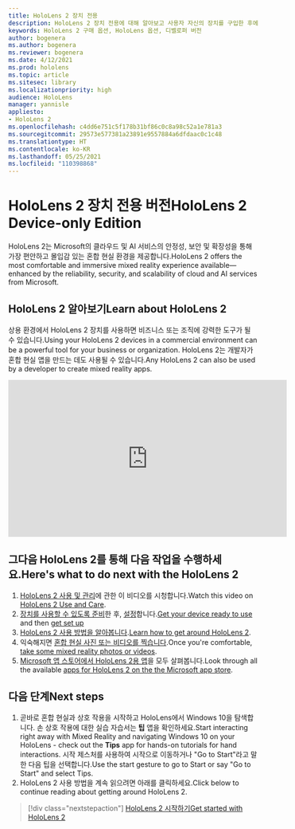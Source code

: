 ```yaml
---
title: HoloLens 2 장치 전용
description: HoloLens 2 장치 전용에 대해 알아보고 사용자 자신의 장치를 구입한 후에 수행할 작업을 알아봅니다.
keywords: HoloLens 2 구매 옵션, HoloLens 옵션, 디벨로퍼 버전
author: bogenera
ms.author: bogenera
ms.reviewer: bogenera
ms.date: 4/12/2021
ms.prod: hololens
ms.topic: article
ms.sitesec: library
ms.localizationpriority: high
audience: HoloLens
manager: yannisle
appliesto:
- HoloLens 2
ms.openlocfilehash: c4dd6e751c5f178b31bf86c0c8a98c52a1e781a3
ms.sourcegitcommit: 29573e577381a23891e9557884a6dfdaac0c1c48
ms.translationtype: HT
ms.contentlocale: ko-KR
ms.lasthandoff: 05/25/2021
ms.locfileid: "110398868"
---
```

# <a name="hololens-2-device-only-edition"></a><span data-ttu-id="ee648-104">HoloLens 2 장치 전용 버전</span><span class="sxs-lookup"><span data-stu-id="ee648-104">HoloLens 2 Device-only Edition</span></span>

<span data-ttu-id="ee648-105">HoloLens 2는 Microsoft의 클라우드 및 AI 서비스의 안정성, 보안 및 확장성을 통해 가장 편안하고 몰입감 있는 혼합 현실 환경을 제공합니다.</span><span class="sxs-lookup"><span data-stu-id="ee648-105">HoloLens 2 offers the most comfortable and immersive mixed reality experience available—enhanced by the reliability, security, and scalability of cloud and AI services from Microsoft.</span></span>

## <a name="learn-about-hololens-2"></a><span data-ttu-id="ee648-106">HoloLens 2 알아보기</span><span class="sxs-lookup"><span data-stu-id="ee648-106">Learn about HoloLens 2</span></span>
<span data-ttu-id="ee648-107">상용 환경에서 HoloLens 2 장치를 사용하면 비즈니스 또는 조직에 강력한 도구가 될 수 있습니다.</span><span class="sxs-lookup"><span data-stu-id="ee648-107">Using your HoloLens 2 devices in a commercial environment can be a powerful tool for your business or organization.</span></span> <span data-ttu-id="ee648-108">HoloLens 2는 개발자가 혼합 현실 앱을 만드는 데도 사용될 수 있습니다.</span><span class="sxs-lookup"><span data-stu-id="ee648-108">Any HoloLens 2 can also be used by a developer to create mixed reality apps.</span></span>

<iframe width="560" height="315" src="https://www.youtube.com/embed/XwOnHqiNAeU" frameborder="0" allow="accelerometer; autoplay; clipboard-write; encrypted-media; gyroscope; picture-in-picture" allowfullscreen></iframe>

## <a name="heres-what-to-do-next-with-the-hololens-2"></a><span data-ttu-id="ee648-109">그다음 HoloLens 2를 통해 다음 작업을 수행하세요.</span><span class="sxs-lookup"><span data-stu-id="ee648-109">Here's what to do next with the HoloLens 2</span></span>

1. <span data-ttu-id="ee648-110">[HoloLens 2 사용 및 관리](https://docs.microsoft.com/hololens/hololens2-maintenance##HoloLens-2-Use-and-Care)에 관한 이 비디오를 시청합니다.</span><span class="sxs-lookup"><span data-stu-id="ee648-110">Watch this video on [HoloLens 2 Use and Care](https://docs.microsoft.com/hololens/hololens2-maintenance##HoloLens-2-Use-and-Care).</span></span>
1. <span data-ttu-id="ee648-111">[장치를 사용할 수 있도록 준비](https://docs.microsoft.com/hololens/hololens2-setup)한 후, [설정](https://docs.microsoft.com/hololens/hololens2-start)합니다.</span><span class="sxs-lookup"><span data-stu-id="ee648-111">[Get your device ready to use](https://docs.microsoft.com/hololens/hololens2-setup) and then [get set up](https://docs.microsoft.com/hololens/hololens2-start)</span></span>
1. <span data-ttu-id="ee648-112">[HoloLens 2 사용 방법을 알아봅니다](https://docs.microsoft.com/hololens/holographic-home).</span><span class="sxs-lookup"><span data-stu-id="ee648-112">[Learn how to get around HoloLens 2](https://docs.microsoft.com/hololens/holographic-home).</span></span>
1. <span data-ttu-id="ee648-113">익숙해지면 [혼합 현실 사진 또는 비디오를 찍습니다](https://docs.microsoft.com/hololens/holographic-photos-and-videos).</span><span class="sxs-lookup"><span data-stu-id="ee648-113">Once you're comfortable, [take some mixed reality photos or videos](https://docs.microsoft.com/hololens/holographic-photos-and-videos).</span></span>
1. <span data-ttu-id="ee648-114">[Microsoft 앱 스토어에서 HoloLens 2용 앱](https://docs.microsoft.com/hololens/holographic-store-apps)을 모두 살펴봅니다.</span><span class="sxs-lookup"><span data-stu-id="ee648-114">Look through all the available [apps for HoloLens 2 on the the Microsoft app store](https://docs.microsoft.com/hololens/holographic-store-apps).</span></span>

## <a name="next-steps"></a><span data-ttu-id="ee648-115">다음 단계</span><span class="sxs-lookup"><span data-stu-id="ee648-115">Next steps</span></span>

1. <span data-ttu-id="ee648-116">곧바로 혼합 현실과 상호 작용을 시작하고 HoloLens에서 Windows 10을 탐색합니다. 손 상호 작용에 대한 실습 자습서는 **팁** 앱을 확인하세요.</span><span class="sxs-lookup"><span data-stu-id="ee648-116">Start interacting right away with Mixed Reality and navigating Windows 10 on your HoloLens - check out the **Tips** app for hands-on tutorials for hand interactions.</span></span> <span data-ttu-id="ee648-117">시작 제스처를 사용하여 시작으로 이동하거나 "Go to Start"라고 말한 다음 팁을 선택합니다.</span><span class="sxs-lookup"><span data-stu-id="ee648-117">Use the start gesture to go to Start or say "Go to Start" and select Tips.</span></span>
1. <span data-ttu-id="ee648-118">HoloLens 2 사용 방법을 계속 읽으려면 아래를 클릭하세요.</span><span class="sxs-lookup"><span data-stu-id="ee648-118">Click below to continue reading about getting around HoloLens 2.</span></span>

> [!div class="nextstepaction"]
> [<span data-ttu-id="ee648-119">HoloLens 2 시작하기</span><span class="sxs-lookup"><span data-stu-id="ee648-119">Get started with HoloLens 2</span></span>](hololens2-basic-usage.md)